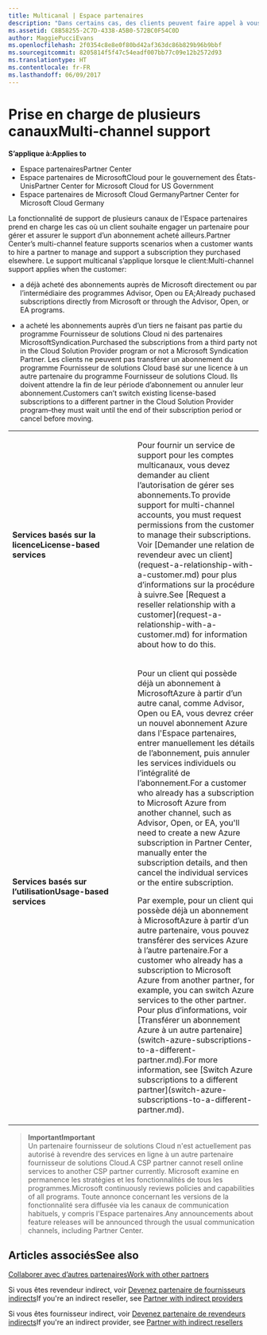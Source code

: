 ```yaml
---
title: Multicanal | Espace partenaires
description: "Dans certains cas, des clients peuvent faire appel à vous pour configurer et prendre en charge un abonnement qu’ils ont acheté ailleurs."
ms.assetid: C8B58255-2C7D-4338-A5B0-572BC0F54C0D
author: MaggiePucciEvans
ms.openlocfilehash: 2f0354c8e8e0f80bd42af363dc86b829b96b9bbf
ms.sourcegitcommit: 8205814f5f47c54eadf007bb77c09e12b2572d93
ms.translationtype: HT
ms.contentlocale: fr-FR
ms.lasthandoff: 06/09/2017
---
```

# <a name="multi-channel-support"></a><span data-ttu-id="f66a7-103">Prise en charge de plusieurs canaux</span><span class="sxs-lookup"><span data-stu-id="f66a7-103">Multi-channel support</span></span>

**<span data-ttu-id="f66a7-104">S’applique à:</span><span class="sxs-lookup"><span data-stu-id="f66a7-104">Applies to</span></span>**

-  <span data-ttu-id="f66a7-105">Espace partenaires</span><span class="sxs-lookup"><span data-stu-id="f66a7-105">Partner Center</span></span>
-  <span data-ttu-id="f66a7-106">Espace partenaires de MicrosoftCloud pour le gouvernement des États-Unis</span><span class="sxs-lookup"><span data-stu-id="f66a7-106">Partner Center for Microsoft Cloud for US Government</span></span>
-  <span data-ttu-id="f66a7-107">Espace partenaires de Microsoft Cloud Germany</span><span class="sxs-lookup"><span data-stu-id="f66a7-107">Partner Center for Microsoft Cloud Germany</span></span>

<span data-ttu-id="f66a7-108">La fonctionnalité de support de plusieurs canaux de l'Espace partenaires prend en charge les cas où un client souhaite engager un partenaire pour gérer et assurer le support d’un abonnement acheté ailleurs.</span><span class="sxs-lookup"><span data-stu-id="f66a7-108">Partner Center’s multi-channel feature supports scenarios when a customer wants to hire a partner to manage and support a subscription they purchased elsewhere.</span></span> <span data-ttu-id="f66a7-109">Le support multicanal s’applique lorsque le client:</span><span class="sxs-lookup"><span data-stu-id="f66a7-109">Multi-channel support applies when the customer:</span></span>

-   <span data-ttu-id="f66a7-110">a déjà acheté des abonnements auprès de Microsoft directement ou par l’intermédiaire des programmes Advisor, Open ou EA;</span><span class="sxs-lookup"><span data-stu-id="f66a7-110">Already puchased subscriptions directly from Microsoft or through the Advisor, Open, or EA programs.</span></span>

-   <span data-ttu-id="f66a7-111">a acheté les abonnements auprès d’un tiers ne faisant pas partie du programme Fournisseur de solutions Cloud ni des partenaires MicrosoftSyndication.</span><span class="sxs-lookup"><span data-stu-id="f66a7-111">Purchased the subscriptions from a third party not in the Cloud Solution Provider program or not a Microsoft Syndication Partner.</span></span> <span data-ttu-id="f66a7-112">Les clients ne peuvent pas transférer un abonnement du programme Fournisseur de solutions Cloud basé sur une licence à un autre partenaire du programme Fournisseur de solutions Cloud. Ils doivent attendre la fin de leur période d’abonnement ou annuler leur abonnement.</span><span class="sxs-lookup"><span data-stu-id="f66a7-112">Customers can’t switch existing license-based subscriptions to a different partner in the Cloud Solution Provider program–they must wait until the end of their subscription period or cancel before moving.</span></span>


<table>
<colgroup>
<col width="50%" />
<col width="50%" />
</colgroup>
<tbody>
<tr class="odd">
<td><p><strong><span data-ttu-id="f66a7-113">Services basés sur la licence</span><span class="sxs-lookup"><span data-stu-id="f66a7-113">License-based services</span></span></strong></p></td>
<td><p><span data-ttu-id="f66a7-114">Pour fournir un service de support pour les comptes multicanaux, vous devez demander au client l’autorisation de gérer ses abonnements.</span><span class="sxs-lookup"><span data-stu-id="f66a7-114">To provide support for multi-channel accounts, you must request permissions from the customer to manage their subscriptions.</span></span> <span data-ttu-id="f66a7-115">Voir [Demander une relation de revendeur avec un client](request-a-relationship-with-a-customer.md) pour plus d’informations sur la procédure à suivre.</span><span class="sxs-lookup"><span data-stu-id="f66a7-115">See [Request a reseller relationship with a customer](request-a-relationship-with-a-customer.md) for information about how to do this.</span></span></p></td>
</tr>
<tr class="even">
<td><p><strong><span data-ttu-id="f66a7-116">Services basés sur l’utilisation</span><span class="sxs-lookup"><span data-stu-id="f66a7-116">Usage-based services</span></span></strong></p></td>
<td>
<p><span data-ttu-id="f66a7-117">Pour un client qui possède déjà un abonnement à MicrosoftAzure à partir d’un autre canal, comme Advisor, Open ou EA, vous devrez créer un nouvel abonnement Azure dans l'Espace partenaires, entrer manuellement les détails de l’abonnement, puis annuler les services individuels ou l’intégralité de l’abonnement.</span><span class="sxs-lookup"><span data-stu-id="f66a7-117">For a customer who already has a subscription to Microsoft Azure from another channel, such as Advisor, Open, or EA, you'll need to create a new Azure subscription in Partner Center, manually enter the subscription details, and then cancel the individual services or the entire subscription.</span></span></p>
<p><span data-ttu-id="f66a7-118">Par exemple, pour un client qui possède déjà un abonnement à MicrosoftAzure à partir d’un autre partenaire, vous pouvez transférer des services Azure à l’autre partenaire.</span><span class="sxs-lookup"><span data-stu-id="f66a7-118">For a customer who already has a subscription to Microsoft Azure from another partner, for example, you can switch Azure services to the other partner.</span></span> <span data-ttu-id="f66a7-119">Pour plus d’informations, voir [Transférer un abonnement Azure à un autre partenaire](switch-azure-subscriptions-to-a-different-partner.md).</span><span class="sxs-lookup"><span data-stu-id="f66a7-119">For more information, see [Switch Azure subscriptions to a different partner](switch-azure-subscriptions-to-a-different-partner.md).</span></span></p>
</td>
</tr>
</tbody>
</table>

>**<span data-ttu-id="f66a7-120">Important</span><span class="sxs-lookup"><span data-stu-id="f66a7-120">Important</span></span>**<br>
<span data-ttu-id="f66a7-121">Un partenaire fournisseur de solutions Cloud n'est actuellement pas autorisé à revendre des services en ligne à un autre partenaire fournisseur de solutions Cloud.</span><span class="sxs-lookup"><span data-stu-id="f66a7-121">A CSP partner cannot resell online services to another CSP partner currently.</span></span> <span data-ttu-id="f66a7-122">Microsoft examine en permanence les stratégies et les fonctionnalités de tous les programmes.</span><span class="sxs-lookup"><span data-stu-id="f66a7-122">Microsoft continuously reviews policies and capabilities of all programs.</span></span> <span data-ttu-id="f66a7-123">Toute annonce concernant les versions de la fonctionnalité sera diffusée via les canaux de communication habituels, y compris l'Espace partenaires.</span><span class="sxs-lookup"><span data-stu-id="f66a7-123">Any announcements about feature releases will be announced through the usual communication channels, including Partner Center.</span></span> 

## <a name="see-also"></a><span data-ttu-id="f66a7-124">Articles associés</span><span class="sxs-lookup"><span data-stu-id="f66a7-124">See also</span></span>

[<span data-ttu-id="f66a7-125">Collaborer avec d’autres partenaires</span><span class="sxs-lookup"><span data-stu-id="f66a7-125">Work with other partners</span></span>](work-with-other-partners.md)

<span data-ttu-id="f66a7-126">Si vous êtes revendeur indirect, voir [Devenez partenaire de fournisseurs indirects](indirect-reseller-tasks-in-partner-center.md)</span><span class="sxs-lookup"><span data-stu-id="f66a7-126">If you're an indirect reseller, see [Partner with indirect providers](indirect-reseller-tasks-in-partner-center.md)</span></span>

<span data-ttu-id="f66a7-127">Si vous êtes fournisseur indirect, voir [Devenez partenaire de revendeurs indirects](indirect-provider-tasks-in-partner-center.md)</span><span class="sxs-lookup"><span data-stu-id="f66a7-127">If you're an indirect provider, see [Partner with indirect resellers](indirect-provider-tasks-in-partner-center.md)</span></span> 

 

 



